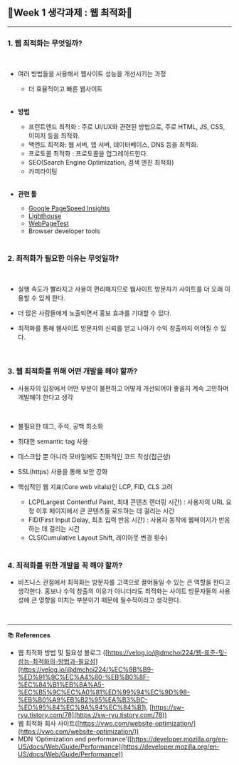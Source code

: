 ## 🌻Week 1 생각과제 : 웹 최적화🌻

---

### **1. 웹 최적화는 무엇일까?**

<br>

- 여러 방법들을 사용해서 웹사이트 성능을 개선시키는 과정

  - 더 효율적이고 빠른 웹사이트

  <br>

- **방법**

  - 프런트엔드 최적화 : 주로 UI/UX와 관련된 방법으로, 주로 HTML, JS, CSS, 이미지 등을 최적화.
  - 백엔드 최적화: 웹 서버, 앱 서버, 데이터베이스, DNS 등을 최적화.
  - 프로토콜 최적화 : 프로토콜을 업그레이드한다.
  - SEO(Search Engine Optimization, 검색 엔진 최적화)
  - 카피라이팅

  <br>

- **관련 툴**
  - [Google PageSpeed Insights](https://pagespeed.web.dev/)
  - [Lighthouse](https://developer.chrome.com/docs/lighthouse/overview/)
  - [WebPageTest](https://www.webpagetest.org/)
  - Browser developer tools
    <br>
    <br>

### **2. 최적화가 필요한 이유는 무엇일까?**

  <br>

- 실행 속도가 빨라지고 사용이 편리해지므로 웹사이트 방문자가 사이트를 더 오래 이용할 수 있게 한다.
- 더 많은 사람들에게 노출되면서 홍보 효과를 기대할 수 있다.
- 최적화를 통해 웹사이트 방문자의 신뢰를 얻고 나아가 수익 창출까지 이어질 수 있다.

  <br>

### **3. 웹 최적화를 위해 어떤 개발을 해야 할까?**

- 사용자의 입장에서 어떤 부분이 불편하고 어떻게 개선되어야 좋을지 계속 고민하며 개발해야 한다고 생각

  <br>

- 불필요한 태그, 주석, 공백 최소화
- 최대한 semantic tag 사용
- 데스크탑 뿐 아니라 모바일에도 친화적인 코드 작성(접근성)
- SSL(https) 사용을 통해 보안 강화
- 핵심적인 웹 지표(Core web vitals)인 LCP, FID, CLS 고려

  - LCP(Largest Contentful Paint, 최대 콘텐츠 렌더링 시간) : 사용자의 URL 요청 이후 페이지에서 큰 콘텐츠들 로드하는 데 걸리는 시간
  - FID(First Input Delay, 최초 입력 반응 시간) : 사용자 동작에 웹페이지가 반응하는 데 걸리는 시간
  - CLS(Cumulative Layout Shift, 레이아웃 변경 횟수)

  <br>

### **4. 최적화를 위한 개발을 꼭 해야 할까?**

- 비즈니스 관점에서 최적화는 방문자를 고객으로 끌어들일 수 있는 큰 역할을 한다고 생각한다. 홍보나 수익 창출의 이유가 아니더라도 최적화는 사이트 방문자들의 사용성에 큰 영향을 미치는 부분이기 때문에 필수적이라고 생각한다.

  <br>

---

📚 **References**

- 웹 최적화 방법 및 필요성 블로그 ([https://velog.io/@dmchoi224/웹-표준-및-성능-최적화의-방법과-필요성](https://velog.io/@dmchoi224/%EC%9B%B9-%ED%91%9C%EC%A4%80-%EB%B0%8F-%EC%84%B1%EB%8A%A5-%EC%B5%9C%EC%A0%81%ED%99%94%EC%9D%98-%EB%B0%A9%EB%B2%95%EA%B3%BC-%ED%95%84%EC%9A%94%EC%84%B1), [https://sw-ryu.tistory.com/78](https://sw-ryu.tistory.com/78))
- 웹 최적화 회사 사이트([https://vwo.com/website-optimization/](https://vwo.com/website-optimization/))
- MDN ‘Optimization and performance’([https://developer.mozilla.org/en-US/docs/Web/Guide/Performance](https://developer.mozilla.org/en-US/docs/Web/Guide/Performance))
